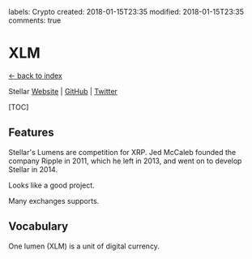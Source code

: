 labels: Crypto
created: 2018-01-15T23:35
modified: 2018-01-15T23:35
comments: true

# XLM

[← back to index](./index)

Stellar [Website](https://www.stellar.org/) | [GitHub](https://github.com/stellar) | [Twitter](https://twitter.com/StellarOrg)

[TOC]

## Features

Stellar's Lumens are competition for XRP. Jed McCaleb founded the company Ripple in 2011, which he left in 2013, and went on to develop Stellar in 2014.

Looks like a good project.

Many exchanges supports.

## Vocabulary

One lumen (XLM) is a unit of digital currency.
